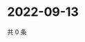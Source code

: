 # 2022-09-13

共 0 条

<!-- BEGIN WEIBO -->
<!-- 最后更新时间 Tue Sep 13 2022 01:27:32 GMT+0800 (China Standard Time) -->

<!-- END WEIBO -->

